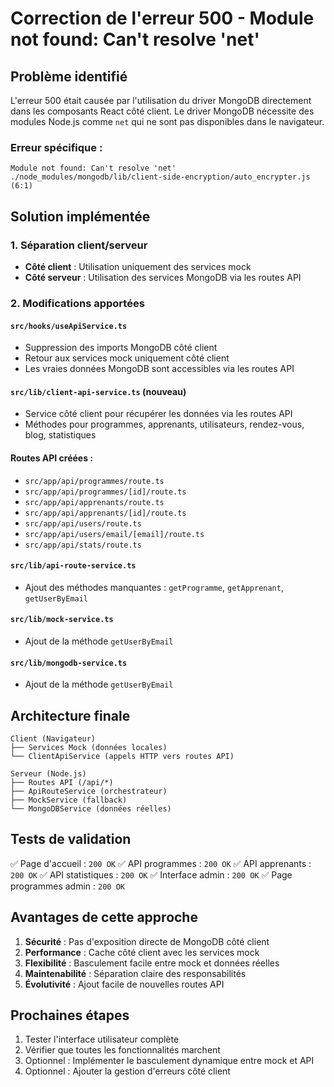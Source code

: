 # Correction de l'erreur 500 - Module not found: Can't resolve 'net'

## Problème identifié

L'erreur 500 était causée par l'utilisation du driver MongoDB directement dans les composants React côté client. Le driver MongoDB nécessite des modules Node.js comme `net` qui ne sont pas disponibles dans le navigateur.

### Erreur spécifique :
```
Module not found: Can't resolve 'net'
./node_modules/mongodb/lib/client-side-encryption/auto_encrypter.js (6:1)
```

## Solution implémentée

### 1. Séparation client/serveur
- **Côté client** : Utilisation uniquement des services mock
- **Côté serveur** : Utilisation des services MongoDB via les routes API

### 2. Modifications apportées

#### `src/hooks/useApiService.ts`
- Suppression des imports MongoDB côté client
- Retour aux services mock uniquement côté client
- Les vraies données MongoDB sont accessibles via les routes API

#### `src/lib/client-api-service.ts` (nouveau)
- Service côté client pour récupérer les données via les routes API
- Méthodes pour programmes, apprenants, utilisateurs, rendez-vous, blog, statistiques

#### Routes API créées :
- `src/app/api/programmes/route.ts`
- `src/app/api/programmes/[id]/route.ts`
- `src/app/api/apprenants/route.ts`
- `src/app/api/apprenants/[id]/route.ts`
- `src/app/api/users/route.ts`
- `src/app/api/users/email/[email]/route.ts`
- `src/app/api/stats/route.ts`

#### `src/lib/api-route-service.ts`
- Ajout des méthodes manquantes : `getProgramme`, `getApprenant`, `getUserByEmail`

#### `src/lib/mock-service.ts`
- Ajout de la méthode `getUserByEmail`

#### `src/lib/mongodb-service.ts`
- Ajout de la méthode `getUserByEmail`

## Architecture finale

```
Client (Navigateur)
├── Services Mock (données locales)
└── ClientApiService (appels HTTP vers routes API)

Serveur (Node.js)
├── Routes API (/api/*)
├── ApiRouteService (orchestrateur)
├── MockService (fallback)
└── MongoDBService (données réelles)
```

## Tests de validation

✅ Page d'accueil : `200 OK`
✅ API programmes : `200 OK`
✅ API apprenants : `200 OK`
✅ API statistiques : `200 OK`
✅ Interface admin : `200 OK`
✅ Page programmes admin : `200 OK`

## Avantages de cette approche

1. **Sécurité** : Pas d'exposition directe de MongoDB côté client
2. **Performance** : Cache côté client avec les services mock
3. **Flexibilité** : Basculement facile entre mock et données réelles
4. **Maintenabilité** : Séparation claire des responsabilités
5. **Évolutivité** : Ajout facile de nouvelles routes API

## Prochaines étapes

1. Tester l'interface utilisateur complète
2. Vérifier que toutes les fonctionnalités marchent
3. Optionnel : Implémenter le basculement dynamique entre mock et API
4. Optionnel : Ajouter la gestion d'erreurs côté client
